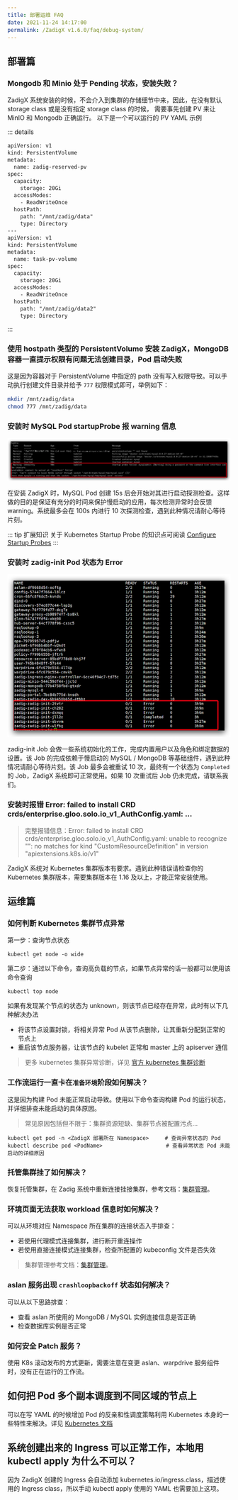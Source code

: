 ```yaml
---
title: 部署运维 FAQ
date: 2021-11-24 14:17:00
permalink: /ZadigX v1.6.0/faq/debug-system/
---
```


## 部署篇

### Mongodb 和 Minio 处于 Pending 状态，安装失败？

ZadigX 系统安装的时候，不会介入到集群的存储细节中来，因此，在没有默认 storage class 或是没有指定 storage
class 的时候， 需要事先创建 PV 来让 MinIO 和 Mongodb 正确运行。 以下是一个可以运行的 PV YAML 示例

::: details
```
apiVersion: v1
kind: PersistentVolume
metadata:
  name: zadig-reserved-pv
spec:
  capacity:
    storage: 20Gi
  accessModes:
    - ReadWriteOnce
  hostPath:
    path: "/mnt/zadig/data"
    type: Directory
---
apiVersion: v1
kind: PersistentVolume
metadata:
  name: task-pv-volume
spec:
  capacity:
    storage: 20Gi
  accessModes:
    - ReadWriteOnce
  hostPath:
    path: "/mnt/zadig/data2"
    type: Directory
```
:::

### 使用 hostpath 类型的 PersistentVolume 安装 ZadigX，MongoDB 容器一直提示权限有问题无法创建目录，Pod 启动失败

这是因为容器对于 PersistentVolume 中指定的 path 没有写入权限导致。可以手动执行创建文件目录并给予 `777` 权限模式即可，举例如下：

```bash
mkdir /mnt/zadig/data
chmod 777 /mnt/zadig/data
```

### 安装时 MySQL Pod startupProbe 报 warning 信息

![mysql_pod_startup_probe_warning](../../_images/mysql_pod_startup_probe_warning.png)

在安装 ZadigX 时，MySQL Pod 创建 15s 后会开始对其进行启动探测检查。这样做的目的是保证有充分的时间来保护慢启动的应用，每次检测异常时会反馈 warning。系统最多会在 100s 内进行 10 次探测检查，遇到此种情况请耐心等待片刻。

::: tip 扩展知识
关于 Kubernetes Startup Probe 的知识点可阅读 [Configure Startup Probes](https://kubernetes.io/docs/tasks/configure-pod-container/configure-liveness-readiness-startup-probes)
:::

### 安装时 zadig-init Pod 状态为 Error

![zadig_init_job_error](../../_images/zadig_init_job_error.png)

zadig-init Job 会做一些系统初始化的工作，完成内置用户以及角色和绑定数据的设置。该 Job 的完成依赖于慢启动的 MySQL / MongoDB 等基础组件，遇到此种情况请耐心等待片刻。该 Job 最多会被重试 10 次，最终有一个状态为 `Completed` 的 Job，ZadigX 系统即可正常使用。如果 10 次重试后 Job 仍未完成，请联系我们。

### 安装时报错 Error: failed to install CRD crds/enterprise.gloo.solo.io_v1_AuthConfig.yaml: ...
> 完整报错信息：Error: failed to install CRD crds/enterprise.gloo.solo.io_v1_AuthConfig.yaml: unable to recognize "": no matches for kind "CustomResourceDefinition" in version "apiextensions.k8s.io/v1"

ZadigX 系统对 Kubernetes 集群版本有要求。遇到此种错误请检查你的 Kubernetes 集群版本，需要集群版本在 1.16 及以上，才能正常安装使用。

## 运维篇

### 如何判断 Kubernetes 集群节点异常

第一步：查询节点状态

```
kubectl get node -o wide
```

第二步：通过以下命令，查询高负载的节点，如果节点异常的话一般都可以使用该命令查询
```
kubectl top node
```

如果有发现某个节点的状态为 unknown，则该节点已经存在异常，此时有以下几种解决办法
- 将该节点设置封锁，将相关异常 Pod 从该节点删除，让其重新分配到正常的节点上
- 重启该节点服务器，让该节点的 kubelet 正常和 master 上的 apiserver 通信

> 更多 kubernetes 集群异常诊断，详见 [官方 kubernetes 集群诊断](https://kubernetes.io/docs/tasks/debug-application-cluster/debug-cluster/)

### 工作流运行一直卡在`准备环境`阶段如何解决？

这是因为构建 Pod 未能正常启动导致。使用以下命令查询构建 Pod 的运行状态，并详细排查未能启动的具体原因。

> 常见原因包括但不限于：集群资源短缺、集群节点被配置污点...

```
kubectl get pod -n <ZadigX 部署所在 Namespace>     # 查询异常状态的 Pod
kubectl describe pod <PodName>                    # 查看异常状态 Pod 未能启动的详细原因
```

### 托管集群挂了如何解决？

恢复托管集群，在 Zadig 系统中重新连接挂接集群，参考文档：[集群管理](/ZadigX%20v1.6.0/pages/cluster_manage/)。

### 环境页面无法获取 workload 信息时如何解决？
可以从环境对应 Namespace 所在集群的连接状态入手排查：

- 若使用代理模式连接集群，进行断开重连操作
- 若使用直接连接模式连接集群，检查所配置的 kubeconfig 文件是否失效

> 集群管理参考文档：[集群管理](/ZadigX%20v1.6.0/pages/cluster_manage/)。

### aslan 服务出现 `crashloopbackoff` 状态如何解决？

可以从以下思路排查：
- 查看 aslan 所使用的 MongoDB / MySQL 实例连接信息是否正确
- 检查数据库实例是否正常

### 如何安全 Patch 服务？

使用 K8s 滚动发布的方式更新，需要注意在变更 aslan、warpdrive 服务组件时，没有正在运行的工作流。

## 如何把 Pod 多个副本调度到不同区域的节点上

可以在写 YAML 的时候增加 Pod 的反亲和性调度策略利用 Kubernetes 本身的一些特性来解决。详见 [Kubernetes 文档](https://kubernetes.io/zh/docs/concepts/scheduling-eviction/assign-pod-node/)

## 系统创建出来的 Ingress 可以正常工作，本地用 kubectl apply 为什么不可以？

因为 ZadigX 创建的 Ingress 会自动添加 kubernetes.io/ingress.class，描述使用的 Ingress class，所以手动 kubectl apply 使用的 YAML 也需要加上这项。


